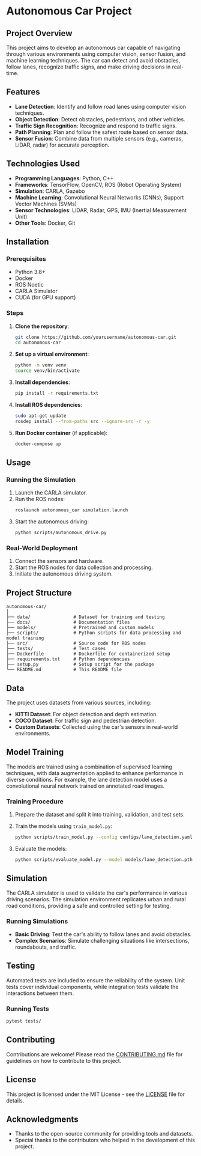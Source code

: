

# Autonomous Car Project


## Project Overview
This project aims to develop an autonomous car capable of navigating through various environments using computer vision, sensor fusion, and machine learning techniques. The car can detect and avoid obstacles, follow lanes, recognize traffic signs, and make driving decisions in real-time.

## Features
- **Lane Detection**: Identify and follow road lanes using computer vision techniques.
- **Object Detection**: Detect obstacles, pedestrians, and other vehicles.
- **Traffic Sign Recognition**: Recognize and respond to traffic signs.
- **Path Planning**: Plan and follow the safest route based on sensor data.
- **Sensor Fusion**: Combine data from multiple sensors (e.g., cameras, LiDAR, radar) for accurate perception.

## Technologies Used
- **Programming Languages**: Python, C++
- **Frameworks**: TensorFlow, OpenCV, ROS (Robot Operating System)
- **Simulation**: CARLA, Gazebo
- **Machine Learning**: Convolutional Neural Networks (CNNs), Support Vector Machines (SVMs)
- **Sensor Technologies**: LiDAR, Radar, GPS, IMU (Inertial Measurement Unit)
- **Other Tools**: Docker, Git

## Installation

### Prerequisites
- Python 3.8+
- Docker
- ROS Noetic
- CARLA Simulator
- CUDA (for GPU support)

### Steps
1. **Clone the repository**:
   ```bash
   git clone https://github.com/yourusername/autonomous-car.git
   cd autonomous-car
   ```

2. **Set up a virtual environment**:
   ```bash
   python -m venv venv
   source venv/bin/activate
   ```

3. **Install dependencies**:
   ```bash
   pip install -r requirements.txt
   ```

4. **Install ROS dependencies**:
   ```bash
   sudo apt-get update
   rosdep install --from-paths src --ignore-src -r -y
   ```

5. **Run Docker container** (if applicable):
   ```bash
   docker-compose up
   ```

## Usage

### Running the Simulation
1. Launch the CARLA simulator.
2. Run the ROS nodes:
   ```bash
   roslaunch autonomous_car simulation.launch
   ```
3. Start the autonomous driving:
   ```bash
   python scripts/autonomous_drive.py
   ```

### Real-World Deployment
1. Connect the sensors and hardware.
2. Start the ROS nodes for data collection and processing.
3. Initiate the autonomous driving system.

## Project Structure
```
autonomous-car/
│
├── data/                # Dataset for training and testing
├── docs/                # Documentation files
├── models/              # Pretrained and custom models
├── scripts/             # Python scripts for data processing and model training
├── src/                 # Source code for ROS nodes
├── tests/               # Test cases
├── Dockerfile           # Dockerfile for containerized setup
├── requirements.txt     # Python dependencies
├── setup.py             # Setup script for the package
└── README.md            # This README file
```

## Data
The project uses datasets from various sources, including:
- **KITTI Dataset**: For object detection and depth estimation.
- **COCO Dataset**: For traffic sign and pedestrian detection.
- **Custom Datasets**: Collected using the car's sensors in real-world environments.

## Model Training
The models are trained using a combination of supervised learning techniques, with data augmentation applied to enhance performance in diverse conditions. For example, the lane detection model uses a convolutional neural network trained on annotated road images.

### Training Procedure
1. Prepare the dataset and split it into training, validation, and test sets.
2. Train the models using `train_model.py`:
   ```bash
   python scripts/train_model.py --config configs/lane_detection.yaml
   ```

3. Evaluate the models:
   ```bash
   python scripts/evaluate_model.py --model models/lane_detection.pth
   ```

## Simulation
The CARLA simulator is used to validate the car's performance in various driving scenarios. The simulation environment replicates urban and rural road conditions, providing a safe and controlled setting for testing.

### Running Simulations
- **Basic Driving**: Test the car's ability to follow lanes and avoid obstacles.
- **Complex Scenarios**: Simulate challenging situations like intersections, roundabouts, and traffic.

## Testing
Automated tests are included to ensure the reliability of the system. Unit tests cover individual components, while integration tests validate the interactions between them.

### Running Tests
```bash
pytest tests/
```

## Contributing
Contributions are welcome! Please read the [CONTRIBUTING.md](CONTRIBUTING.md) file for guidelines on how to contribute to this project.

## License
This project is licensed under the MIT License - see the [LICENSE](LICENSE) file for details.

## Acknowledgments
- Thanks to the open-source community for providing tools and datasets.
- Special thanks to the contributors who helped in the development of this project.

